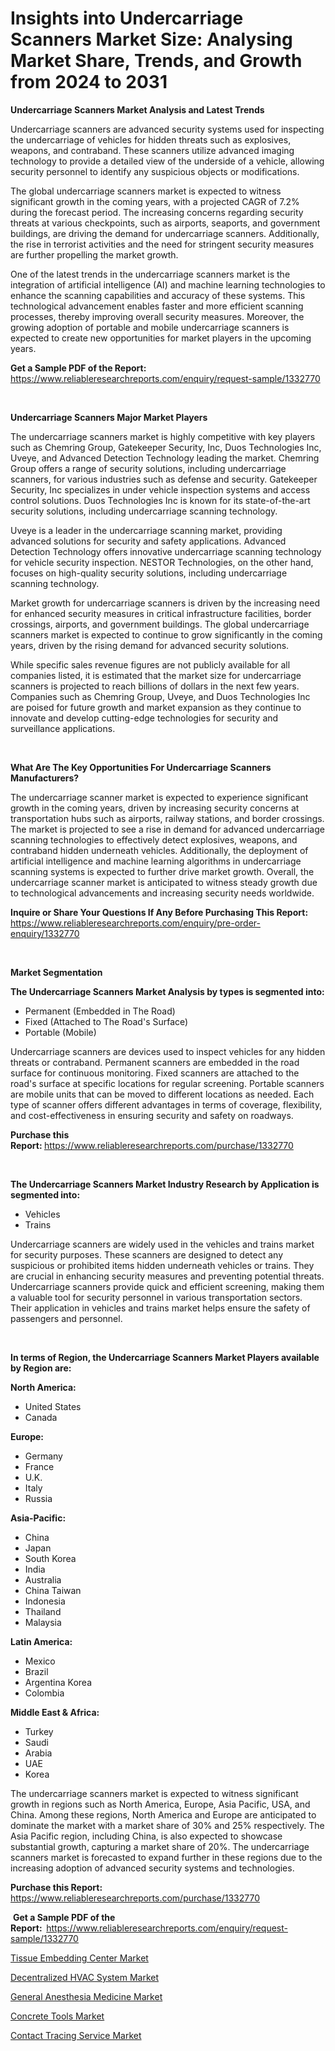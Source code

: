 <p><h1>Insights into Undercarriage Scanners Market Size: Analysing Market Share, Trends, and Growth from 2024 to 2031</h1></p><p><strong>Undercarriage Scanners Market Analysis and Latest Trends</strong></p>
<p><p>Undercarriage scanners are advanced security systems used for inspecting the undercarriage of vehicles for hidden threats such as explosives, weapons, and contraband. These scanners utilize advanced imaging technology to provide a detailed view of the underside of a vehicle, allowing security personnel to identify any suspicious objects or modifications.</p><p>The global undercarriage scanners market is expected to witness significant growth in the coming years, with a projected CAGR of 7.2% during the forecast period. The increasing concerns regarding security threats at various checkpoints, such as airports, seaports, and government buildings, are driving the demand for undercarriage scanners. Additionally, the rise in terrorist activities and the need for stringent security measures are further propelling the market growth.</p><p>One of the latest trends in the undercarriage scanners market is the integration of artificial intelligence (AI) and machine learning technologies to enhance the scanning capabilities and accuracy of these systems. This technological advancement enables faster and more efficient scanning processes, thereby improving overall security measures. Moreover, the growing adoption of portable and mobile undercarriage scanners is expected to create new opportunities for market players in the upcoming years.</p></p>
<p><strong>Get a Sample PDF of the Report:&nbsp;</strong> <a href="https://www.reliableresearchreports.com/enquiry/request-sample/1332770">https://www.reliableresearchreports.com/enquiry/request-sample/1332770</a></p>
<p>&nbsp;</p>
<p><strong>Undercarriage Scanners Major Market Players</strong></p>
<p><p>The undercarriage scanners market is highly competitive with key players such as Chemring Group, Gatekeeper Security, Inc, Duos Technologies Inc, Uveye, and Advanced Detection Technology leading the market. Chemring Group offers a range of security solutions, including undercarriage scanners, for various industries such as defense and security. Gatekeeper Security, Inc specializes in under vehicle inspection systems and access control solutions. Duos Technologies Inc is known for its state-of-the-art security solutions, including undercarriage scanning technology.</p><p>Uveye is a leader in the undercarriage scanning market, providing advanced solutions for security and safety applications. Advanced Detection Technology offers innovative undercarriage scanning technology for vehicle security inspection. NESTOR Technologies, on the other hand, focuses on high-quality security solutions, including undercarriage scanning technology.</p><p>Market growth for undercarriage scanners is driven by the increasing need for enhanced security measures in critical infrastructure facilities, border crossings, airports, and government buildings. The global undercarriage scanners market is expected to continue to grow significantly in the coming years, driven by the rising demand for advanced security solutions.</p><p>While specific sales revenue figures are not publicly available for all companies listed, it is estimated that the market size for undercarriage scanners is projected to reach billions of dollars in the next few years. Companies such as Chemring Group, Uveye, and Duos Technologies Inc are poised for future growth and market expansion as they continue to innovate and develop cutting-edge technologies for security and surveillance applications.</p></p>
<p>&nbsp;</p>
<p><strong>What Are The Key Opportunities For Undercarriage Scanners Manufacturers?</strong></p>
<p><p>The undercarriage scanner market is expected to experience significant growth in the coming years, driven by increasing security concerns at transportation hubs such as airports, railway stations, and border crossings. The market is projected to see a rise in demand for advanced undercarriage scanning technologies to effectively detect explosives, weapons, and contraband hidden underneath vehicles. Additionally, the deployment of artificial intelligence and machine learning algorithms in undercarriage scanning systems is expected to further drive market growth. Overall, the undercarriage scanner market is anticipated to witness steady growth due to technological advancements and increasing security needs worldwide.</p></p>
<p><strong>Inquire or Share Your Questions If Any Before Purchasing This Report:</strong> <a href="https://www.reliableresearchreports.com/enquiry/pre-order-enquiry/1332770">https://www.reliableresearchreports.com/enquiry/pre-order-enquiry/1332770</a></p>
<p>&nbsp;</p>
<p><strong>Market Segmentation</strong></p>
<p><strong>The Undercarriage Scanners Market Analysis by types is segmented into:</strong></p>
<p><ul><li>Permanent (Embedded in The Road)</li><li>Fixed (Attached to The Road's Surface)</li><li>Portable (Mobile)</li></ul></p>
<p><p>Undercarriage scanners are devices used to inspect vehicles for any hidden threats or contraband. Permanent scanners are embedded in the road surface for continuous monitoring. Fixed scanners are attached to the road's surface at specific locations for regular screening. Portable scanners are mobile units that can be moved to different locations as needed. Each type of scanner offers different advantages in terms of coverage, flexibility, and cost-effectiveness in ensuring security and safety on roadways.</p></p>
<p><strong>Purchase this Report:&nbsp;</strong><a href="https://www.reliableresearchreports.com/purchase/1332770">https://www.reliableresearchreports.com/purchase/1332770</a></p>
<p>&nbsp;</p>
<p><strong>The Undercarriage Scanners Market Industry Research by Application is segmented into:</strong></p>
<p><ul><li>Vehicles</li><li>Trains</li></ul></p>
<p><p>Undercarriage scanners are widely used in the vehicles and trains market for security purposes. These scanners are designed to detect any suspicious or prohibited items hidden underneath vehicles or trains. They are crucial in enhancing security measures and preventing potential threats. Undercarriage scanners provide quick and efficient screening, making them a valuable tool for security personnel in various transportation sectors. Their application in vehicles and trains market helps ensure the safety of passengers and personnel.</p></p>
<p>&nbsp;</p>
<p><strong>In terms of Region, the Undercarriage Scanners Market Players available by Region are:</strong></p>
<p>
    <p> <strong> North America: </strong>
        <ul>
            <li>United States</li>
            <li>Canada</li>
        </ul>
        </p> 
    <p> <strong> Europe: </strong>
        <ul>
            <li>Germany</li>
            <li>France</li>
            <li>U.K.</li>
            <li>Italy</li>
            <li>Russia</li>
        </ul>
        </p> 
    <p> <strong> Asia-Pacific: </strong>
        <ul>
            <li>China</li>
            <li>Japan</li>
            <li>South Korea</li>
            <li>India</li>
            <li>Australia</li>
            <li>China Taiwan</li>
            <li>Indonesia</li>
            <li>Thailand</li>
            <li>Malaysia</li>
        </ul>
        </p> 
    <p> <strong> Latin America: </strong>
        <ul>
            <li>Mexico</li>
            <li>Brazil</li>
            <li>Argentina Korea</li>
            <li>Colombia</li>
        </ul>
        </p> 
    <p> <strong> Middle East & Africa: </strong>
        <ul>
            <li>Turkey</li>
            <li>Saudi</li>
            <li>Arabia</li>
            <li>UAE</li>
            <li>Korea</li>
        </ul>
    </p>
    </p>
<p><p>The undercarriage scanners market is expected to witness significant growth in regions such as North America, Europe, Asia Pacific, USA, and China. Among these regions, North America and Europe are anticipated to dominate the market with a market share of 30% and 25% respectively. The Asia Pacific region, including China, is also expected to showcase substantial growth, capturing a market share of 20%. The undercarriage scanners market is forecasted to expand further in these regions due to the increasing adoption of advanced security systems and technologies.</p></p>
<p><strong>Purchase this Report: </strong><a href="https://www.reliableresearchreports.com/purchase/1332770">https://www.reliableresearchreports.com/purchase/1332770</a></p>
<p>&nbsp;<strong>Get a Sample PDF of the Report:&nbsp;&nbsp;</strong><a href="https://www.reliableresearchreports.com/enquiry/request-sample/1332770">https://www.reliableresearchreports.com/enquiry/request-sample/1332770</a></p>
<p><strong></strong></p>
<p><p><a href="https://medium.com/@timothychapman46/tissue-embedding-center-market-outlook-industry-overview-and-forecast-2024-to-2031-1336b4293458">Tissue Embedding Center Market</a></p><p><a href="https://medium.com/@timothychapman46/decentralized-hvac-system-market-research-report-its-history-and-forecast-2024-to-2031-dcbdb352307f">Decentralized HVAC System Market</a></p><p><a href="https://medium.com/@tammyjones1939/general-anesthesia-medicine-market-research-report-its-history-and-forecast-2024-to-2031-34910adb8aa1">General Anesthesia Medicine Market</a></p><p><a href="https://medium.com/@patriciaknight1961/concrete-tools-market-exploring-market-share-market-trends-and-future-growth-cc9cb7b3262e">Concrete Tools Market</a></p><p><a href="https://medium.com/@beverlyfields2012/contact-tracing-service-market-size-cagr-trends-2024-2030-14d2c21aab50">Contact Tracing Service Market</a></p></p>